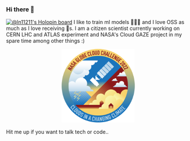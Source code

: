 ### Hi there 👋
[![@ln11211's Holopin board](https://holopin.me/ln11211)](https://holopin.io/@ln11211)
I like to train ml models 🧠🤖💥 and I love OSS as much as I love receiving 🎁s. I am a citizen scientist currently working on CERN LHC and ATLAS experiment and NASA's Cloud GAZE project in my spare time among other things :)

<p align="center">
    <img src="CC22Badge2-01.png" alt="Ln11211's Badge" height="200" />
</p>

Hit me up if you want to talk tech or code..
